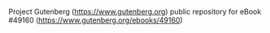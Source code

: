 Project Gutenberg (https://www.gutenberg.org) public repository for eBook #49160 (https://www.gutenberg.org/ebooks/49160)
